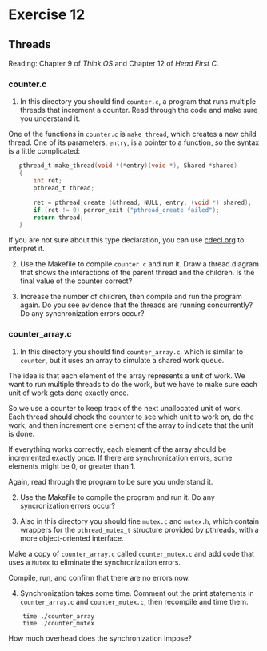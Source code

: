 # Exercise 12
## Threads

Reading: Chapter 9 of *Think OS* and Chapter 12 of *Head First C*.

### counter.c

1) In this directory you should find `counter.c`, a program that runs
multiple threads that increment a counter.  Read through the code and
make sure you understand it.

One of the functions in `counter.c` is `make_thread`, which
creates a new child thread.  One of its parameters, `entry`, is
a pointer to a function, so the syntax is a little complicated:

 ```C
    pthread_t make_thread(void *(*entry)(void *), Shared *shared)
    {
        int ret;
        pthread_t thread;

        ret = pthread_create (&thread, NULL, entry, (void *) shared);
        if (ret != 0) perror_exit ("pthread_create failed");
        return thread;
    }
 ```

If you are not sure about this type declaration, you can use
[cdecl.org](http://cdecl.org) to interpret it.


2) Use the Makefile to compile `counter.c` and run it.  Draw a thread
diagram that shows the interactions of the parent thread and the children.
Is the final value of the counter correct?

3) Increase the number of children, then compile and run the program again.
Do you see evidence that the threads are running concurrently?  Do any
synchronization errors occur?


### counter_array.c

1) In this directory you should find `counter_array.c`, which is similar
to `counter`, but it uses an array to simulate a shared work queue.

The idea is that each element of the array represents a unit of work.
We want to run multiple threads to do the work, but we have to make sure
each unit of work gets done exactly once.

So we use a counter to keep track of the next unallocated unit of
work.  Each thread should check the counter to see which unit to
work on, do the work, and then increment one element of the array
to indicate that the unit is done.

If everything works correctly, each element of the array should be
incremented exactly once.  If there are synchronization errors, some
elements might be 0, or greater than 1.

Again, read through the program to be sure you understand it.

2) Use the Makefile to compile the program and run it.  Do any
syncronization errors occur?

3) Also in this directory you should fine `mutex.c` and `mutex.h`, which
contain wrappers for the `pthread_mutex_t` structure provided by pthreads,
with a more object-oriented interface.

Make a copy of `counter_array.c` called `counter_mutex.c` and
add code that uses a `Mutex` to eliminate the synchronization errors.

Compile, run, and confirm that there are no errors now.

4) Synchronization takes some time.  Comment out the print statements
in `counter_array.c` and `counter_mutex.c`, then recompile and time them.

```
    time ./counter_array
    time ./counter_mutex
```

How much overhead does the synchronization impose?
